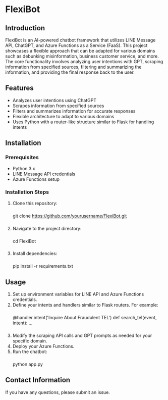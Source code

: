 # FlexiBot

## Introduction
FlexiBot is an AI-powered chatbot framework that utilizes LINE Message API, ChatGPT, and Azure Functions as a Service (FaaS). This project showcases a flexible approach that can be adapted for various domains such as debunking misinformation, business customer service, and more. The core functionality involves analyzing user intentions with GPT, scraping information from specified sources, filtering and summarizing the information, and providing the final response back to the user.

## Features
- Analyzes user intentions using ChatGPT
- Scrapes information from specified sources
- Filters and summarizes information for accurate responses
- Flexible architecture to adapt to various domains
- Uses Python with a router-like structure similar to Flask for handling intents

## Installation
### Prerequisites
- Python 3.x
- LINE Message API credentials
- Azure Functions setup

### Installation Steps
1. Clone this repository:
   ###
   git clone https://github.com/yourusername/FlexiBot.git
   ###
2. Navigate to the project directory:
   ###
   cd FlexiBot
   ###
3. Install dependencies:
   ###
   pip install -r requirements.txt
   ###

## Usage
1. Set up environment variables for LINE API and Azure Functions credentials.
2. Define your intents and handlers similar to Flask routers. For example:
   ###
   @handler.intent('Inquire About Fraudulent TEL')
   def search_tel(event, intent):
       ...
   ###
3. Modify the scraping API calls and GPT prompts as needed for your specific domain.
4. Deploy your Azure Functions.
5. Run the chatbot:
   ###
   python app.py
   ###

## Contact Information
If you have any questions, please submit an issue.

